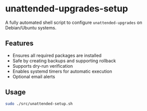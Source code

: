 # unattended-upgrades-setup

A fully automated shell script to configure `unattended-upgrades` on Debian/Ubuntu systems.

## Features

- Ensures all required packages are installed
- Safe by creating backups and supporting rollback
- Supports dry-run verification
- Enables systemd timers for automatic execution
- Optional email alerts

## Usage

```bash
sudo ./src/unattended-setup.sh
```

